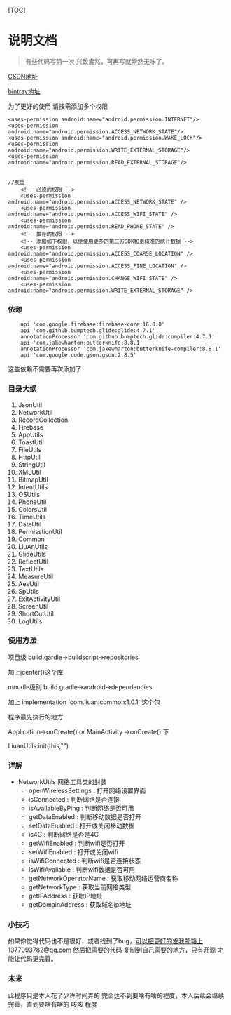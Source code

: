[TOC]



# 说明文档

> 有些代码写第一次 兴致盎然，可再写就索然无味了。

 [CSDN地址](https://mp.csdn.net/postedit/81168513) 

[bintray地址](https://bintray.com/mp624183768/liuan)

为了更好的使用 请按需添加多个权限

```
<uses-permission android:name="android.permission.INTERNET"/>
<uses-permission android:name="android.permission.ACCESS_NETWORK_STATE"/>
<uses-permission android:name="android.permission.WAKE_LOCK"/>
<uses-permission android:name="android.permission.WRITE_EXTERNAL_STORAGE"/>
<uses-permission android:name="android.permission.READ_EXTERNAL_STORAGE"/>


//友盟
    <!-- 必须的权限 -->
    <uses-permission android:name="android.permission.ACCESS_NETWORK_STATE" />
    <uses-permission android:name="android.permission.ACCESS_WIFI_STATE" />
    <uses-permission android:name="android.permission.READ_PHONE_STATE" />
    <!-- 推荐的权限 -->
    <!-- 添加如下权限，以便使用更多的第三方SDK和更精准的统计数据 -->
    <uses-permission android:name="android.permission.ACCESS_COARSE_LOCATION" />
    <uses-permission android:name="android.permission.ACCESS_FINE_LOCATION" />
    <uses-permission android:name="android.permission.CHANGE_WIFI_STATE" />
    <uses-permission android:name="android.permission.WRITE_EXTERNAL_STORAGE" />
```

### 依赖

```
    api 'com.google.firebase:firebase-core:16.0.0'
    api 'com.github.bumptech.glide:glide:4.7.1'
    annotationProcessor 'com.github.bumptech.glide:compiler:4.7.1'
    api 'com.jakewharton:butterknife:8.8.1'
    annotationProcessor 'com.jakewharton:butterknife-compiler:8.8.1'
    api 'com.google.code.gson:gson:2.8.5'
```

这些依赖不需要再次添加了

### 目录大纲 

1. JsonUtil
2. NetworkUtil
3. RecordCollection
4. Firebase
5. AppUtils
6. ToastUtil
7. FileUtils
8. HttpUtil
9. StringUtil
10. XMLUtil
11. BitmapUtil
12. IntentUtils
13. OSUtils
14. PhoneUtil
15. ColorsUtil
16. TimeUtils
17. DateUtil
18. PermisstionUtil
19. Common
20. LiuAnUtils
21. GlideUtils
22. ReflectUtil
23. TextUtils
24. MeasureUtil
25. AesUtil
26. SpUtils
27. ExitActivityUtil
28. ScreenUtil
29. ShortCutUtil
30. LogUtils

### 使用方法

项目级 build.gardle->buildscript->repositories

加上jcenter()这个库

moudle级别 build.gradle->android->dependencies

加上 implementation 'com.liuan:common:1.0.1' 这个包

程序最先执行的地方

Application->onCreate() or MainActivity ->onCreate() 下

LiuanUtils.init(this,"")



### 详解



- NetworkUtils 网络工具类的封装
  -  openWirelessSettings   : 打开网络设置界面
  - isConnected            : 判断网络是否连接
  -  isAvailableByPing      : 判断网络是否可用
  -  getDataEnabled         : 判断移动数据是否打开
  -  setDataEnabled         : 打开或关闭移动数据
  -  is4G                   : 判断网络是否是4G
  - getWifiEnabled         : 判断wifi是否打开
  - setWifiEnabled         : 打开或关闭wifi
  - isWifiConnected        : 判断wifi是否连接状态
  - isWifiAvailable        : 判断wifi数据是否可用
  - getNetworkOperatorName : 获取移动网络运营商名称
  - getNetworkType         : 获取当前网络类型
  - getIPAddress           : 获取IP地址
  - getDomainAddress       : 获取域名ip地址



 



### 小技巧

如果你觉得代码也不是很好，或者找到了bug，可以把更好的发我邮箱上1377093782@qq.com 然后把需要的代码 复制到自己需要的地方，只有开源 才能让代码更完善。

### 未来

此程序只是本人花了少许时间弄的 完全达不到要啥有啥的程度，本人后续会继续完善，直到要啥有啥的 咳咳 程度